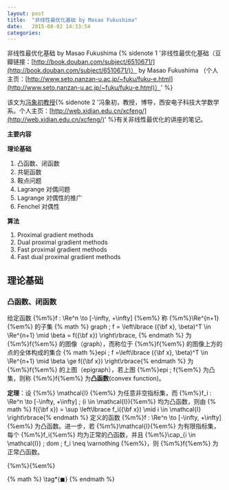 ```yaml
---
layout: post
title:  "非线性最优化基础 by Masao Fukushima"
date:   2015-08-02 14:33:54
categories:
---
```


非线性最优化基础 by Masao Fukushima {% sidenote 1 '非线性最优化基础（豆瓣链接：[http://book.douban.com/subject/6510671/](http://book.douban.com/subject/6510671/)） by Masao Fukushima （个人主页：[http://www.seto.nanzan-u.ac.jp/~fuku/fuku-e.html](http://www.seto.nanzan-u.ac.jp/~fuku/fuku-e.html)）' %}

该文为[冯象初教授](http://web.xidian.edu.cn/xcfeng/){% sidenote 2 '冯象初，教授，博导，西安电子科技大学数学系。个人主页：[http://web.xidian.edu.cn/xcfeng/](http://web.xidian.edu.cn/xcfeng/)' %}有关非线性最优化的讲座的笔记。

**主要内容**

**理论基础**

1. 凸函数、闭函数
2. 共轭函数
3. 鞍点问题
4. Lagrange 对偶问题
5. Lagrange 对偶性的推广
6. Fenchel 对偶性

**算法**

1. Proximal gradient methods
2. Dual proximal gradient methods
3. Fast proximal gradient methods
4. Fast dual proximal gradient methods

<!--more-->

## 理论基础 ##

### 凸函数、闭函数 ###

给定函数 {%m%}f : \Re^n \to [-\infty, +\infty] {%em%} 称 {%m%}\Re^{n+1}{%em%} 的子集
{% math %} graph \; f = \left\lbrace ({\bf x}, \beta)^T \in \Re^{n+1} \mid \beta = f({\bf x}) \right\rbrace, {% endmath %}
为 {%m%}f{%em%} 的图像（graph），而称位于 {%m%}f{%em%} 的图像上方的点的全体构成的集合
{% math %}epi \; f =\left\lbrace ({\bf x}, \beta)^T \in \Re^{n+1} \mid \beta \ge f({\bf x}) \right\rbrace{% endmath %}
为 {%m%}f{%em%} 的上图（epigraph），若上图 {%m%}epi \; f{%em%} 为凸集，则称 {%m%}f{%em%} 为**凸函数**(convex function)。

**定理**：设 {%m%} \mathcal{I} {%em%} 为任意非空指标集，而 {%m%}f_i : \Re^n \to [-\infty, +\infty] \; (i \in \mathcal{I}){%em%} 均为凸函数，则由
{% math %} f({\bf x}) = \sup \left\lbrace f_i({\bf x}) \mid i \in \mathcal{I} \right\rbrace{% endmath %}
定义的函数 {%m%}f : \Re^n \to [-\infty, +\infty] {%em%} 为凸函数。进一步，若 {%m%}\mathcal{I}{%em%} 为有限指标集，每个 {%m%}f_i{%em%} 均为正常的凸函数，并且 {%m%}\cap_{i \in \mathcal{I}} \; dom \; f_i \neq \varnothing {%em%}，则 {%m%}f{%em%} 为正常凸函数。

{%m%}{%em%}

{% math %} \tag*{$\blacksquare$} {% endmath %}
